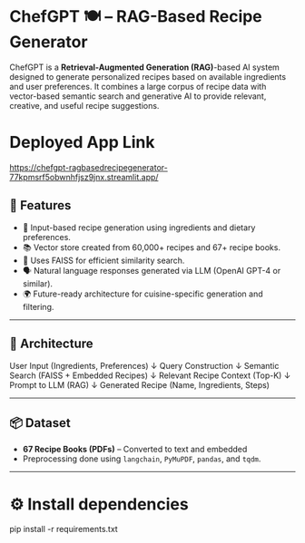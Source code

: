 # ChefGPT 🍽️ – RAG-Based Recipe Generator

ChefGPT is a **Retrieval-Augmented Generation (RAG)**-based AI system designed to generate personalized recipes based on available ingredients and user preferences. It combines a large corpus of recipe data with vector-based semantic search and generative AI to provide relevant, creative, and useful recipe suggestions.

# Deployed App Link

https://chefgpt-ragbasedrecipegenerator-77kpmsrf5obwnhfjsz9jnx.streamlit.app/

## 🚀 Features

- 🥦 Input-based recipe generation using ingredients and dietary preferences.
- 📚 Vector store created from 60,000+ recipes and 67+ recipe books.
- 🧠 Uses FAISS for efficient similarity search.
- 🗣️ Natural language responses generated via LLM (OpenAI GPT-4 or similar).
- 🌍 Future-ready architecture for cuisine-specific generation and filtering.

---

## 🧩 Architecture

User Input (Ingredients, Preferences)
↓
Query Construction
↓
Semantic Search (FAISS + Embedded Recipes)
↓
Relevant Recipe Context (Top-K)
↓
Prompt to LLM (RAG)
↓
Generated Recipe (Name, Ingredients, Steps)


---

## 📦 Dataset

- **67 Recipe Books (PDFs)** – Converted to text and embedded
- Preprocessing done using `langchain`, `PyMuPDF`, `pandas`, and `tqdm`.


---

# ⚙️ Install dependencies
pip install -r requirements.txt

